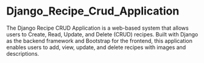 # Django_Recipe_Crud_Application
The Django Recipe CRUD Application is a web-based system that allows users to Create, Read, Update, and Delete (CRUD) recipes. Built with Django as the backend framework and Bootstrap for the frontend, this application enables users to add, view, update, and delete recipes with images and descriptions.
